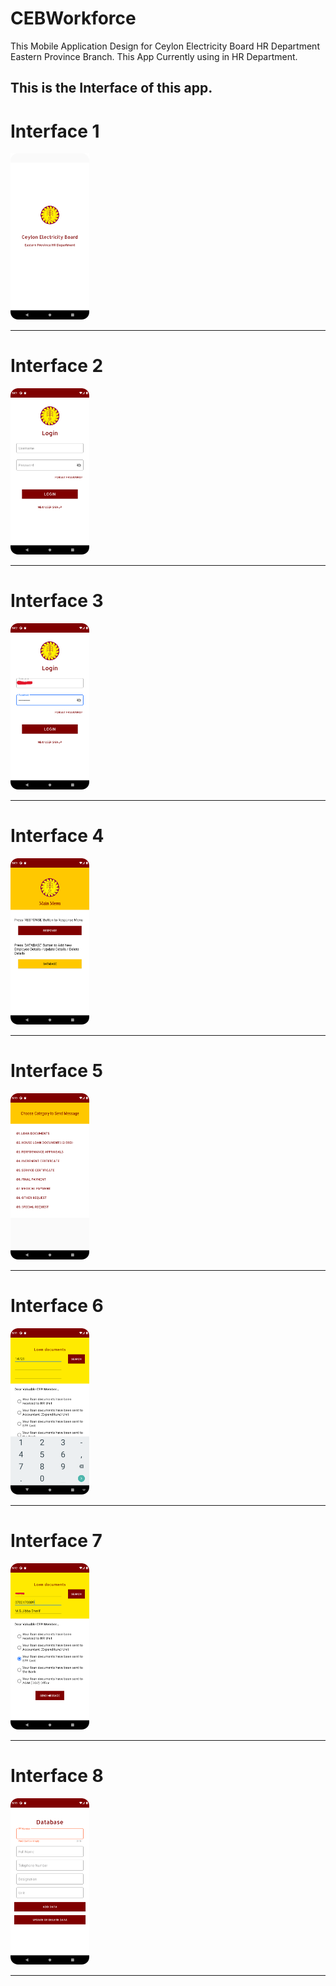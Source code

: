# CEBWorkforce

This Mobile Application Design for Ceylon Electricity Board HR Department Eastern Province Branch. This App Currently using in HR Department.

This is the Interface of this app.
---
# Interface 1
<img src="https://github.com/uddhikaku/CEBWorkforce/blob/main/CEB%20Workforce%201.png" width="25%" />

---

# Interface 2
<img src="https://github.com/uddhikaku/CEBWorkforce/blob/main/CEB%20Workforce%202.png" width="25%" />

---

# Interface 3
<img src="https://github.com/uddhikaku/CEBWorkforce/blob/main/CEB%20Workforce%203.png" width="25%" />

---

# Interface 4
<img src="https://github.com/uddhikaku/CEBWorkforce/blob/main/CEB%20Workforce%204.png" width="25%" />

---

# Interface 5
<img src="https://github.com/uddhikaku/CEBWorkforce/blob/main/CEB%20Workforce%205.png" width="25%" />

---

# Interface 6
<img src="https://github.com/uddhikaku/CEBWorkforce/blob/main/CEB%20Workforce%206.png" width="25%" />

---

# Interface 7
<img src="https://github.com/uddhikaku/CEBWorkforce/blob/main/CEB%20Workforce%207.png" width="25%" />

---

# Interface 8
<img src="https://github.com/uddhikaku/CEBWorkforce/blob/main/CEB%20Workforce%208.png" width="25%" />

---
